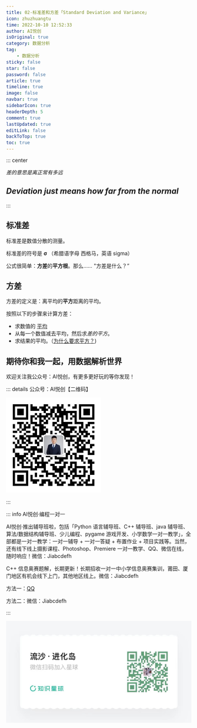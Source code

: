 ```yaml
---
title: 02-标准差和方差「Standard Deviation and Variance」
icon: zhuzhuangtu
time: 2022-10-10 12:52:33
author: AI悦创
isOriginal: true
category: 数据分析
tag:
    - 数据分析
sticky: false
star: false
password: false
article: true
timeline: true
image: false
navbar: true
sidebarIcon: true
headerDepth: 5
comment: true
lastUpdated: true
editLink: false
backToTop: true
toc: true
---
```


::: center

*差的意思是离正常有多远*

## *Deviation just means how far from the normal*

:::

## 标准差

标准差是数值分散的测量。

标准差的符号是 **σ** （希腊语字母 西格马，英语 sigma）

公式很简单：**方差**的**平方根**。那么…… "方差是什么？”

## 方差

方差的定义是：离平均的**平方**距离的平均。

按照以下的步骤来计算方差：

- 求数值的 [平均](https://www.shuxuele.com/mean.html)
- 从每一个数值减去平均，然后求*差的平方*。
- 求结果的平均。（[为什么要求平方？](https://www.shuxuele.com/data/standard-deviation.html#WhySquare))





## 期待你和我一起，用数据解析世界

欢迎关注我公众号：AI悦创，有更多更好玩的等你发现！

::: details 公众号：AI悦创【二维码】

![](/gzh.jpg)

:::

::: info AI悦创·编程一对一

AI悦创·推出辅导班啦，包括「Python 语言辅导班、C++ 辅导班、java 辅导班、算法/数据结构辅导班、少儿编程、pygame 游戏开发、小学数学一对一教学」，全部都是一对一教学：一对一辅导 + 一对一答疑 + 布置作业 + 项目实践等。当然，还有线下线上摄影课程、Photoshop、Premiere 一对一教学、QQ、微信在线，随时响应！微信：Jiabcdefh

C++ 信息奥赛题解，长期更新！长期招收一对一中小学信息奥赛集训，莆田、厦门地区有机会线下上门，其他地区线上。微信：Jiabcdefh

方法一：[QQ](http://wpa.qq.com/msgrd?v=3&uin=1432803776&site=qq&menu=yes)

方法二：微信：Jiabcdefh

:::

![](/zsxq.jpg)
